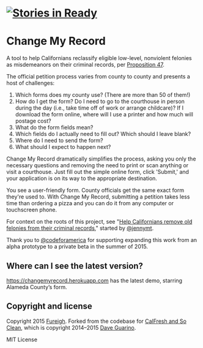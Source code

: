 [![Stories in Ready](https://badge.waffle.io/fureigh/change-my-record.png?label=ready&title=Ready)](https://waffle.io/fureigh/change-my-record)
=======
Change My Record
===========================

A tool to help Californians reclassify eligible low-level, nonviolent felonies as misdemeanors on their criminal records, per [Proposition 47](http://myprop47.org).

The official petition process varies from county to county and presents a host of challenges:
 1. Which forms does my county use? (There are more than 50 of them!)
 2. How do I get the form? Do I need to go to the courthouse in person during the day (i.e., take time off of work or arrange childcare)? If I download the form online, where will I use a printer and how much will postage cost?
 3. What do the form fields mean?
 4. Which fields do I actually need to fill out? Which should I leave blank?
 5. Where do I need to send the form?
 6. What should I expect to happen next?

Change My Record dramatically simplifies the process, asking you only the necessary questions and removing the need to print or scan anything or visit a courthouse. Just fill out the simple online form, click 'Submit,' and your application is on its way to the appropriate destination.

You see a user-friendly form. County officials get the same exact form they're used to. With Change My Record, submitting a petition takes less time than ordering a pizza and you can do it from any computer or touchscreen phone.

For context on the roots of this project, see "[Help Californians remove old felonies from their criminal records](https://github.com/codeforamerica/project-ideas/issues/64)," started by [@jennymt](https://github.com/jennymt).

Thank you to [@codeforamerica](https://github.com/codeforamerica) for supporting expanding this work from an alpha prototype to a private beta in the summer of 2015.

## Where can I see the latest version?

https://changemyrecord.herokuapp.com has the latest demo, starring Alameda County&rsquo;s form.

## Copyright and license

Copyright 2015 [Fureigh](https://github.com/fureigh). Forked from the codebase for [CalFresh and So Clean](https://github.com/codeforamerica/calfresh-and-so-clean), which is copyright 2014–2015 [Dave Guarino](https://github.com/daguar).

MIT License
